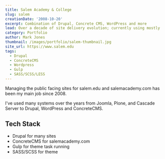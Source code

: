 ```yaml
---
title: Salem Academy & College
slug: salem
creationDate: '2008-10-20'
excerpt: Combination of Drupal, Concrete CMS, WordPress and more
lead: Over a decade of site delivery evolution; currently using mostly Drupal on Google Compute Engine
category: Portfolio
author: Mark Jones
thumbnail: /images/portfolio/salem-thumbnail.jpg
site_url: https://www.salem.edu
tags:
  - Drupal
  - ConcreteCMS
  - Wordpress
  - Gulp
  - SASS/SCSS/LESS
---
```


Managing the public facing sites for salem.edu and salemacademy.com has been my main job since 2008.

I've used many systems over the years from Joomla, Plone, and Cascade Server to Drupal, WordPress and ConcreteCMS.

## Tech Stack

- Drupal for many sites
- ConcreteCMS for salemacademy.com
- Gulp for theme task running
- SASS/SCSS for theme
